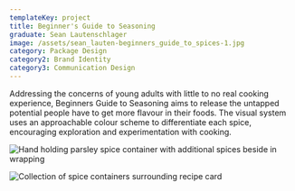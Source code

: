 ```yaml
---
templateKey: project
title: Beginner's Guide to Seasoning
graduate: Sean Lautenschlager
image: /assets/sean_lauten-beginners_guide_to_spices-1.jpg
category: Package Design
category2: Brand Identity
category3: Communication Design
---
```

Addressing the concerns of young adults with little to no real cooking experience, Beginners Guide to Seasoning aims to release the untapped potential people have to get more flavour in their foods. The visual system uses an approachable colour scheme to differentiate each spice, encouraging exploration and experimentation with cooking.

![Hand holding parsley spice container with additional spices beside in wrapping](/assets/sean_lauten-beginners_guide_to_spices-2.jpg)

![Collection of spice containers surrounding recipe card](/assets/sean_lauten-beginners_guide_to_spices-3.jpg)
